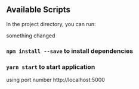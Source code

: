 ## Available Scripts

In the project directory, you can run:

something changed

### `npm install --save` to install dependencies

### `yarn start` to start application

using port number http://localhost:5000